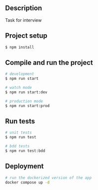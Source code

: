 ## Description

Task for interview

## Project setup

```bash
$ npm install
```

## Compile and run the project

```bash
# development
$ npm run start

# watch mode
$ npm run start:dev

# production mode
$ npm run start:prod
```

## Run tests

```bash
# unit tests
$ npm run test

# bdd tests
$ npm run test:bdd
```

## Deployment

```bash
# run the dockerized version of the app
docker compose up -d
```
